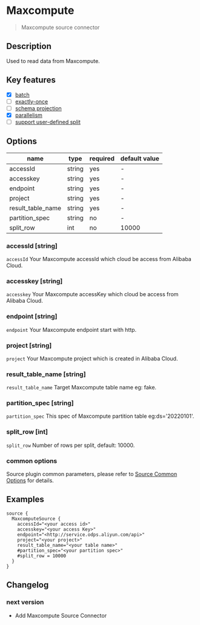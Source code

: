 # Maxcompute

> Maxcompute source connector

## Description

Used to read data from Maxcompute.

## Key features

- [x] [batch](../../concept/connector-v2-features.md)
- [ ] [exactly-once](../../concept/connector-v2-features.md)
- [ ] [schema projection](../../concept/connector-v2-features.md)
- [x] [parallelism](../../concept/connector-v2-features.md)
- [ ] [support user-defined split](../../concept/connector-v2-features.md)

## Options

| name                    | type   | required  | default value |
|-------------------------|--------|-----------|---------------|
| accessId                | string | yes       | -             |
| accesskey               | string | yes       | -             |
| endpoint                | string | yes       | -             |
| project                 | string | yes       | -             |
| result_table_name       | string | yes       | -             |
| partition_spec          | string | no        | -             |
| split_row               | int    | no        | 10000         |

### accessId [string]

`accessId` Your Maxcompute accessId which cloud be access from Alibaba Cloud.

### accesskey [string]

`accesskey` Your Maxcompute accessKey which cloud be access from Alibaba Cloud.

### endpoint [string]

`endpoint` Your Maxcompute endpoint start with http.

### project [string]

`project` Your Maxcompute project which is created in Alibaba Cloud.

### result_table_name [string]

`result_table_name` Target Maxcompute table name eg: fake.

### partition_spec [string]

`partition_spec` This spec of Maxcompute partition table eg:ds='20220101'.

### split_row [int]

`split_row` Number of rows per split, default: 10000.

### common options 

Source plugin common parameters, please refer to [Source Common Options](common-options.md) for details.

## Examples

```hocon
source {
  MaxcomputeSource {
    accessId="<your access id>"
    accesskey="<your access Key>"
    endpoint="<http://service.odps.aliyun.com/api>"
    project="<your project>"
    result_table_name="<your table name>"
    #partition_spec="<your partition spec>"
    #split_row = 10000
  }
}
```

## Changelog

### next version

- Add Maxcompute Source Connector
